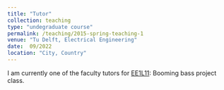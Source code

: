 ```yaml
---
title: "Tutor"
collection: teaching
type: "undegraduate course"
permalink: /teaching/2015-spring-teaching-1
venue: "Tu Delft, Electrical Engineering"
date:  09/2022
location: "City, Country"
---
```


I am currently one of the faculty tutors for [EE1L11](https://cas.tudelft.nl/Education/coursedetail.php?mi=74): Booming bass project class. 

